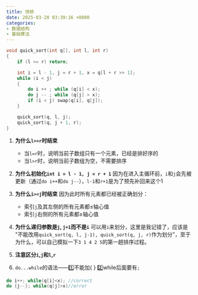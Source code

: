 ```yaml
---
title: 快排
date: 2025-03-20 03:39:16 +0800
categories:
- 数据结构
- 基础算法
---
```


```cpp
void quick_sort(int q[], int l, int r)
{
    if (l >= r) return;

    int i = l - 1, j = r + 1, x = q[l + r >> 1];
    while (i < j)
    {
        do i ++ ; while (q[i] < x);
        do j -- ; while (q[j] > x);
        if (i < j) swap(q[i], q[j]);
    }

    quick_sort(q, l, j);
    quick_sort(q, j + 1, r);
}
```

1. **为什么`l>=r`时结束**
	- 当`l=r`时，说明当前子数组只有一个元素，已经是排好序的
	- 当`l>r`时，说明当前子数组为空，不需要排序
  
2. **为什么初始化`int i = l - 1, j = r + 1`**
	因为在进入主循环前，`i`和`j`会先被更新（通过`do i++`和`do j--`），`l-1`和`r+1`是为了预先补回来这个1

3. **为什么`i>=j`时结束**
	因为此时所有元素都已经被正确划分：
	- 索引`j`及其左侧的所有元素都≤轴心值
	- 索引`j`右侧的所有元素都≥轴心值

4. **为什么递归参数是`j`, `j+1`而不是`i`**
	可以用`i`来划分，这里是我记错了，应该是 "不能改用`quick_sort(q, l, j-1), quick_sort(q, j, r)`作为划分"，至于为什么，可以自己模拟一下`3 1 4 2 5`的第一趟排序过程。

5. **注意区分`i`,`j`和`l`,`r`**

6. `do...while`的语法——1️⃣不能加{ } 2️⃣while后面要有`;`
```c++
do i++; while(q[i]<x); //correct
do {j--}; while(q[j]>x)//error
```